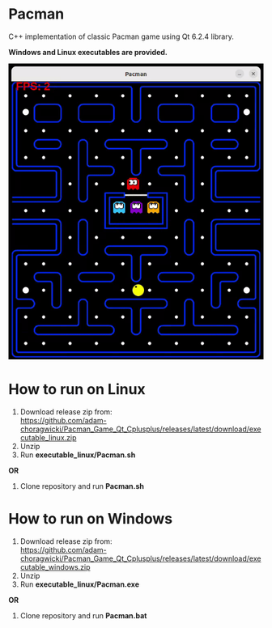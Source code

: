 # Pacman

C++ implementation of classic Pacman game using Qt 6.2.4 library.

**Windows and Linux executables are provided.**

![video.gif](video.gif)

# How to run on Linux
1. Download release zip from:\
   https://github.com/adam-choragwicki/Pacman_Game_Qt_Cplusplus/releases/latest/download/executable_linux.zip
2. Unzip
3. Run **executable_linux/Pacman.sh**

**OR**

1. Clone repository and run **Pacman.sh**

# How to run on Windows
1. Download release zip from:\
   https://github.com/adam-choragwicki/Pacman_Game_Qt_Cplusplus/releases/latest/download/executable_windows.zip
2. Unzip
3. Run **executable_linux/Pacman.exe**

**OR**

1. Clone repository and run **Pacman.bat**
